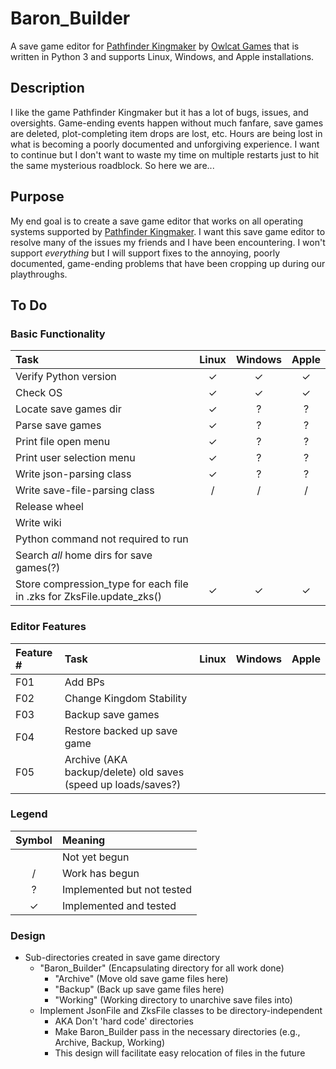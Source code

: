 # Baron_Builder

A save game editor for [Pathfinder Kingmaker](https://en.wikipedia.org/wiki/Pathfinder:_Kingmaker) by [Owlcat Games](https://owlcatgames.com/) that is written in Python 3 and supports Linux, Windows, and Apple installations.

## Description

I like the game Pathfinder Kingmaker but it has a lot of bugs, issues, and oversights.  Game-ending events happen without much fanfare, save games are deleted, plot-completing item drops are lost, etc.  Hours are being lost in what is becoming a poorly documented and unforgiving experience.  I want to continue but I don't want to waste my time on multiple restarts just to hit the same mysterious roadblock.  So here we are...

## Purpose

My end goal is to create a save game editor that works on all operating systems supported by [Pathfinder Kingmaker](https://en.wikipedia.org/wiki/Pathfinder:_Kingmaker).  I want this save game editor to resolve many of the issues my friends and I have been encountering.  I won't support _everything_ but I will support fixes to the annoying, poorly documented, game-ending problems that have been cropping up during our playthroughs.

## To Do

### Basic Functionality

| Task | Linux | Windows | Apple |
| :--- | :---: | :-----: | :---: |
| Verify Python version | ✓ | ✓ | ✓ |
| Check OS | ✓ | ✓ | ✓ |
| Locate save games dir | ✓ | ? | ? |
| Parse save games | ✓ | ? | ? |
| Print file open menu | ✓ | ? | ? |
| Print user selection menu | ✓ | ? | ? |
| Write json-parsing class | ✓ | ? | ? |
| Write save-file-parsing class | / | / | / |
| Release wheel | | | |
| Write wiki | | | |
| Python command not required to run | | | |
| Search _all_ home dirs for save games(?) | | | |
| Store compression_type for each file in .zks for ZksFile.update_zks() | ✓ | ✓ | ✓ |

### Editor Features 

| Feature # | Task | Linux | Windows | Apple |
| :-------- | :--- | :---: | :-----: | :---: |
| F01 | Add BPs | | | |
| F02 | Change Kingdom Stability | | | |
| F03 | Backup save games | | | |
| F04 | Restore backed up save game | | | |
| F05 | Archive (AKA backup/delete) old saves (speed up loads/saves?) | | | |

### Legend

| Symbol | Meaning |
| :----: | :------ |
| | Not yet begun |
| / | Work has begun |
| ? | Implemented but not tested |
| ✓ | Implemented and tested |

### Design

* Sub-directories created in save game directory
	* "Baron_Builder" (Encapsulating directory for all work done)
		* "Archive" (Move old save game files here)
		* "Backup" (Back up save game files here)
		* "Working" (Working directory to unarchive save files into)
	* Implement JsonFile and ZksFile classes to be directory-independent
		* AKA Don't 'hard code' directories
		* Make Baron_Builder pass in the necessary directories (e.g., Archive, Backup, Working)
		* This design will facilitate easy relocation of files in the future

